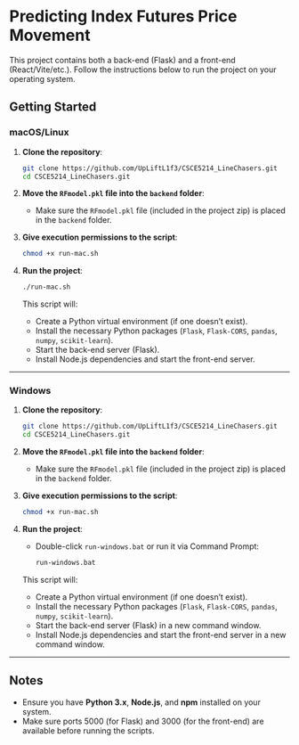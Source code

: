 # Predicting Index Futures Price Movement

This project contains both a back-end (Flask) and a front-end (React/Vite/etc.). Follow the instructions below to run the project on your operating system.

## Getting Started

### macOS/Linux

1. **Clone the repository**:
    ```bash
    git clone https://github.com/UpLiftL1f3/CSCE5214_LineChasers.git
    cd CSCE5214_LineChasers.git
    ```
2. **Move the `RFmodel.pkl` file into the `backend` folder**:

    - Make sure the `RFmodel.pkl` file (included in the project zip) is placed in the `backend` folder.

3. **Give execution permissions to the script**:

    ```bash
    chmod +x run-mac.sh
    ```

4. **Run the project**:

    ```bash
    ./run-mac.sh
    ```

    This script will:

    - Create a Python virtual environment (if one doesn’t exist).
    - Install the necessary Python packages (`Flask`, `Flask-CORS`, `pandas`, `numpy`, `scikit-learn`).
    - Start the back-end server (Flask).
    - Install Node.js dependencies and start the front-end server.

---

### Windows

1. **Clone the repository**:
    ```bash
    git clone https://github.com/UpLiftL1f3/CSCE5214_LineChasers.git
    cd CSCE5214_LineChasers.git
    ```
2. **Move the `RFmodel.pkl` file into the `backend` folder**:

    - Make sure the `RFmodel.pkl` file (included in the project zip) is placed in the `backend` folder.

3. **Give execution permissions to the script**:

    ```bash
    chmod +x run-mac.sh

    ```

4. **Run the project**:

    - Double-click `run-windows.bat` or run it via Command Prompt:
        ```bash
        run-windows.bat
        ```

    This script will:

    - Create a Python virtual environment (if one doesn’t exist).
    - Install the necessary Python packages (`Flask`, `Flask-CORS`, `pandas`, `numpy`, `scikit-learn`).
    - Start the back-end server (Flask) in a new command window.
    - Install Node.js dependencies and start the front-end server in a new command window.

---

## Notes

-   Ensure you have **Python 3.x**, **Node.js**, and **npm** installed on your system.
-   Make sure ports 5000 (for Flask) and 3000 (for the front-end) are available before running the scripts.
